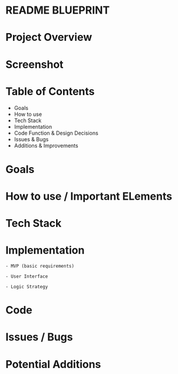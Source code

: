 

# README BLUEPRINT

# Project Overview

# Screenshot

# Table of Contents
- Goals
- How to use
- Tech Stack
- Implementation
- Code Function & Design Decisions
- Issues & Bugs
- Additions & Improvements


# Goals

# How to use / Important ELements

# Tech Stack

# Implementation

    - MVP (basic requirements)

    - User Interface

    - Logic Strategy 

# Code

# Issues / Bugs

# Potential Additions

